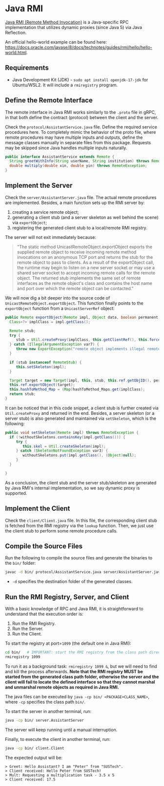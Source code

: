 # Java RMI

[Java RMI (Remote Method Invocation)](https://docs.oracle.com/javase/8/docs/technotes/guides/rmi/) is a Java-specific RPC implementation that utilizes dynamic proxies (since Java 5) via Java Reflection.

An official hello-world example can be found here: https://docs.oracle.com/javase/8/docs/technotes/guides/rmi/hello/hello-world.html.

## Requirements

- Java Development Kit (JDK) - `sudo apt install openjdk-17-jdk` for Ubuntu/WSL2. It will include a `rmiregistry` program.

## Define the Remote Interface

The remote interface in Java RMI works similarly to the `.proto` file in gRPC, in that both define the contract (protocol) between the client and the server.

Check the `protocol/AssistantService.java` file. Define the required service procedures here. To completely mimic the behavior of the proto file, where remote procedures may have multiple inputs and outputs, define the message classes manually in separate files from this package. Requests may be skipped since Java handles multiple inputs naturally.

```java
public interface AssistantService extends Remote {
  String greetWithInfo(String userName, String institution) throws RemoteException;
  double multiply(double xin, double yin) throws RemoteException;
}
```

## Implement the Server

Check the `server/AssistantServer.java` file. The actual remote procedures are implemented. Besides, a main function sets up the RMI server by:

1. creating a service remote object;
2. generating a client stub (and a server skeleton as well behind the scene) via `exportObject`;
3. registering the generated client stub to a local/remote RMI registry.

The server will not exit immediately because:

> "The static method UnicastRemoteObject.exportObject exports the supplied remote object to receive incoming remote method invocations on an anonymous TCP port and returns the stub for the remote object to pass to clients. As a result of the exportObject call, the runtime may begin to listen on a new server socket or may use a shared server socket to accept incoming remote calls for the remote object. The returned stub implements the same set of remote interfaces as the remote object's class and contains the host name and port over which the remote object can be contacted."

We will now dig a bit deeper into the source code of `UnicastRemoteObject.exportObject`. This function finally points to the `exportObject` function from a `UnicastServerRef` object:

```java
public Remote exportObject(Remote impl, Object data, boolean permanent) throws RemoteException {
  Class<?> implClass = impl.getClass();

  Remote stub;
  try {
     stub = Util.createProxy(implClass, this.getClientRef(), this.forceStubUse);
  } catch (IllegalArgumentException var7) {
     throw new ExportException("remote object implements illegal remote interface", var7);
  }

  if (stub instanceof RemoteStub) {
     this.setSkeleton(impl);
  }

  Target target = new Target(impl, this, stub, this.ref.getObjID(), permanent);
  this.ref.exportObject(target);
  this.hashToMethod_Map = (Map)hashToMethod_Maps.get(implClass);
  return stub;
}
```

It can be noticed that in this code snippet, a client stub is further created via `Util.createProxy` and returned in the end. Besides, a server skeleton (or a server stub) is also generated and maintained via `setSkeleton`, which is the following:

```java
public void setSkeleton(Remote impl) throws RemoteException {
  if (!withoutSkeletons.containsKey(impl.getClass())) {
     try {
        this.skel = Util.createSkeleton(impl);
     } catch (SkeletonNotFoundException var3) {
        withoutSkeletons.put(impl.getClass(), (Object)null);
     }
  }

}
```

As a conclusion, the client stub and the server stub/skeleton are generated by Java RMI's internal implementation, so we say dynamic proxy is supported.

## Implement the Client

Check the `client/Client.java` file. In this file, the corresponding client stub is fetched from the RMI registry via the `lookup` function. Then, we just use the client stub to perform some remote procedure calls.

## Compile the Source Files

Run the following to compile the source files and generate the binaries to the `bin/` folder:

```bash
javac -d bin/ protocol/AssistantService.java server/AssistantServer.java client/Client.java
```

- `-d` specifies the destination folder of the generated classes.

## Run the RMI Registry, Server, and Client

With a basic knowledge of RPC and Java RMI, it is straightforward to understand that the execution order is:

1. Run the RMI Registry.
2. Run the Server.
3. Run the Client.

To start the registry at port=`1099` (the default one in Java RMI):

```bash
cd bin/   # IMPORTANT: start the RMI registry from the class path directory!!!
rmiregistry 1099
```

To run it as a background task: `rmiregistry 1099 &`, but we will need to find and kill the process afterwards. **Note that the RMI registry MUST be started from the generated class path folder, otherwise the server and the client will fail to locate the defined interface so that they cannot marshal and unmarshal remote objects as required in Java RMI.**

The java files can be executed by `java -cp bin/ <PACKAGE+CLASS_NAME>`, where `-cp` specifies the class path `bin/`.

To start the server in another terminal, run:

```bash
java -cp bin/ server.AssistantServer
```

The server will keep running until a manual interruption.

Finally, to execute the client in another terminal, run:

```bash
java -cp bin/ client.Client
```

The expected output will be:

```text
> Greet: Hello Assistant? I am "Peter" from "SUSTech".
> Client received: Hello Peter from SUSTech!
> Mult: Requesting a multiplication task - 3.5 x 5
> Client received: 17.5
```
